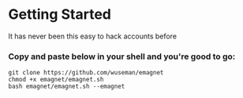 # Getting Started

It has never been this easy to hack accounts before

### Copy and paste below in your shell and you're good to go:

    git clone https://github.com/wuseman/emagnet
    chmod +x emagnet/emagnet.sh
    bash emagnet/emagnet.sh --emagnet

